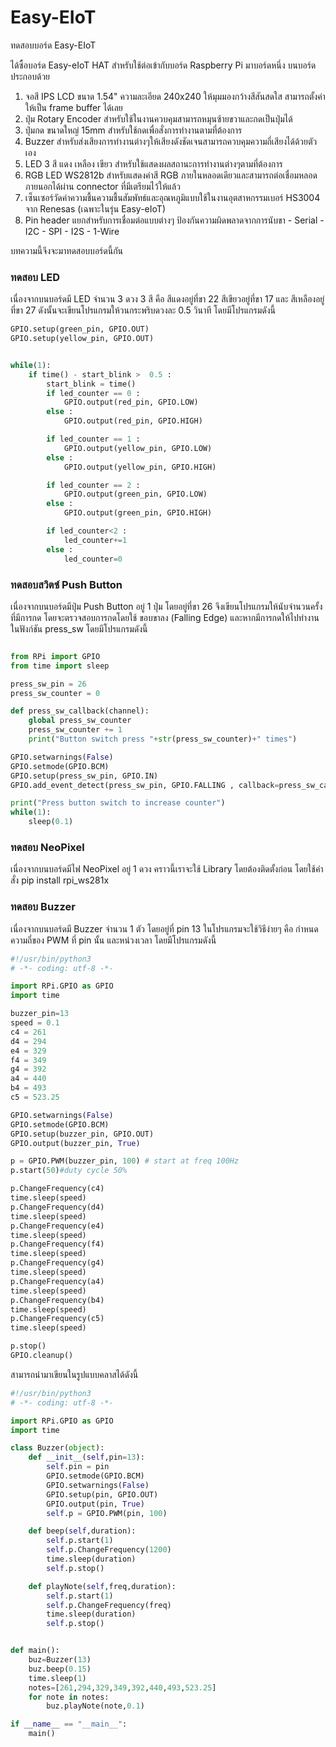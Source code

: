 # Easy-EIoT
ทดสอบบอร์ด Easy-EIoT

ได้ซื้อบอร์ด Easy-eIoT HAT สำหรับใช้ต่อเข้ากับบอร์ด Raspberry Pi มาบอร์ดหนึ่ง 
บนบอร์ดประกอบด้วย

1. จอสี  IPS LCD ขนาด 1.54" ความละเอียด 240x240 ให้มุมมองกว้างสีสันสดใส สามารถตั้งค่าให้เป็น frame buffer ได้เลย
2. ปุ่ม Rotary Encoder สำหรับใช้ในงานควบคุมสามารถหมุนซ้ายขวาและกดเป็นปุ่มได้
3. ปุ่มกด ขนาดใหญ่ 15mm สำหรับใช้กดเพื่อสั่งการทำงานตามที่ต้องการ
4. Buzzer สำหรับส่งเสียงการทำงานต่างๆให้เสียงดังชัดเจนสามารถควบคุมความถี่เสียงได้ด้วยตัวเอง
5. LED 3 สี แดง เหลือง เขียว สำหรับใช้แสดงผลสถานะการทำงานต่างๆตามที่ต้องการ
6. RGB LED WS2812b สำหรับแสดงค่าสี RGB ภายในหลอดเดียวและสามารถต่อเชื่อมหลอดภายนอกได้ผ่าน connector ที่มีเตรียมไว้ให้แล้ว
7. เซ็นเซอร์วัดค่าความชื้นความชื้นสัมพัทธ์และอุณหภูมิแบบใช้ในงานอุตสาหกรรมเบอร์ HS3004 จาก Renesas (เฉพาะในรุ่น Easy-eIoT)
8. Pin header แยกสำหรับการเชื่อมต่อแบบต่างๆ ป้องกันความผิดพลาดจากการนับขา - Serial - I2C - SPI - I2S - 1-Wire

บทความนี้จึงจะมาทดสอบบอร์ดนี้กัน 

### ทดสอบ LED 
เนื่องจากบนบอร์ดมี LED จำนวน 3 ดวง 3 สี คือ สีแดงอยู่ที่ขา 22 สีเขียวอยู่ที่ขา 17 และ สีเหลืองอยู่ที่ขา 27 ดังนั้นจะเขียนโปรแกรมให้วนกระพริบดวงละ 0.5 วินาที โดยมีโปรแกรมดังนี้

```Python
GPIO.setup(green_pin, GPIO.OUT)
GPIO.setup(yellow_pin, GPIO.OUT)


while(1):
    if time() - start_blink >  0.5 :
        start_blink = time()
        if led_counter == 0 :
            GPIO.output(red_pin, GPIO.LOW)
        else :
            GPIO.output(red_pin, GPIO.HIGH)

        if led_counter == 1 :
            GPIO.output(yellow_pin, GPIO.LOW)
        else :
            GPIO.output(yellow_pin, GPIO.HIGH)

        if led_counter == 2 :
            GPIO.output(green_pin, GPIO.LOW)
        else :
            GPIO.output(green_pin, GPIO.HIGH)

        if led_counter<2 :
            led_counter+=1
        else :
            led_counter=0
```

### ทดสอบสวิตซ์ Push Button 
เนื่องจากบนบอร์ดมีปุ่ม Push Button อยู่ 1 ปุ่ม โดยอยู่ที่ขา 26 จึงเขียนโปรแกรมให้นับจำนวนครั้งที่มีการกด โดยจะตรวจสอบการกดโดยใช้ ขอบขาลง (Falling Edge) และหากมีการกดให้ไปทำงานในฟังก์ชัน press_sw โดยมีโปรแกรมดังนี้

```Python

from RPi import GPIO
from time import sleep

press_sw_pin = 26
press_sw_counter = 0

def press_sw_callback(channel):
    global press_sw_counter
    press_sw_counter += 1
    print("Button switch press "+str(press_sw_counter)+" times")

GPIO.setwarnings(False)
GPIO.setmode(GPIO.BCM)
GPIO.setup(press_sw_pin, GPIO.IN)
GPIO.add_event_detect(press_sw_pin, GPIO.FALLING , callback=press_sw_callback, bouncetime=300)

print("Press button switch to increase counter")
while(1):
    sleep(0.1)
```

### ทดสอบ NeoPixel 
เนื่องจากบนบอร์ดมีไฟ NeoPixel อยู่ 1 ดวง คราวนี้เราจะใช้ Library โดยต้องติดตั้งก่อน โดยใช้คำสั่ง pip install rpi_ws281x 

### ทดสอบ Buzzer 
เนื่องจากบนบอร์ดมี Buzzer จำนวน 1 ตัว โดยอยู่ที่ pin 13 ในโปรแกรมจะใช้วิธีง่ายๆ คือ กำหนดความถี่ของ PWM ที่ pin นั้น และหน่วงเวลา โดยมีโปรแกรมดังนี้

```Python
#!/usr/bin/python3
# -*- coding: utf-8 -*-

import RPi.GPIO as GPIO
import time

buzzer_pin=13
speed = 0.1
c4 = 261
d4 = 294
e4 = 329
f4 = 349
g4 = 392
a4 = 440
b4 = 493
c5 = 523.25

GPIO.setwarnings(False)
GPIO.setmode(GPIO.BCM)
GPIO.setup(buzzer_pin, GPIO.OUT)
GPIO.output(buzzer_pin, True)

p = GPIO.PWM(buzzer_pin, 100) # start at freq 100Hz
p.start(50)#duty cycle 50%

p.ChangeFrequency(c4)
time.sleep(speed)
p.ChangeFrequency(d4)
time.sleep(speed)
p.ChangeFrequency(e4)
time.sleep(speed)
p.ChangeFrequency(f4)
time.sleep(speed)
p.ChangeFrequency(g4)
time.sleep(speed)
p.ChangeFrequency(a4)
time.sleep(speed)
p.ChangeFrequency(b4)
time.sleep(speed)
p.ChangeFrequency(c5)
time.sleep(speed)

p.stop()
GPIO.cleanup()
```
สามารถนำมาเขียนในรูปแบบคลาสได้ดังนี้ 

```Python
#!/usr/bin/python3
# -*- coding: utf-8 -*-

import RPi.GPIO as GPIO
import time

class Buzzer(object):
    def __init__(self,pin=13):
        self.pin = pin
        GPIO.setmode(GPIO.BCM)
        GPIO.setwarnings(False)
        GPIO.setup(pin, GPIO.OUT)
        GPIO.output(pin, True)
        self.p = GPIO.PWM(pin, 100)

    def beep(self,duration):
        self.p.start(1)
        self.p.ChangeFrequency(1200)
        time.sleep(duration)
        self.p.stop()

    def playNote(self,freq,duration):
        self.p.start(1)
        self.p.ChangeFrequency(freq)
        time.sleep(duration)
        self.p.stop()


def main():
    buz=Buzzer(13)
    buz.beep(0.15)
    time.sleep(1)
    notes=[261,294,329,349,392,440,493,523.25]
    for note in notes:
        buz.playNote(note,0.1)

if __name__ == "__main__":
    main()
```

